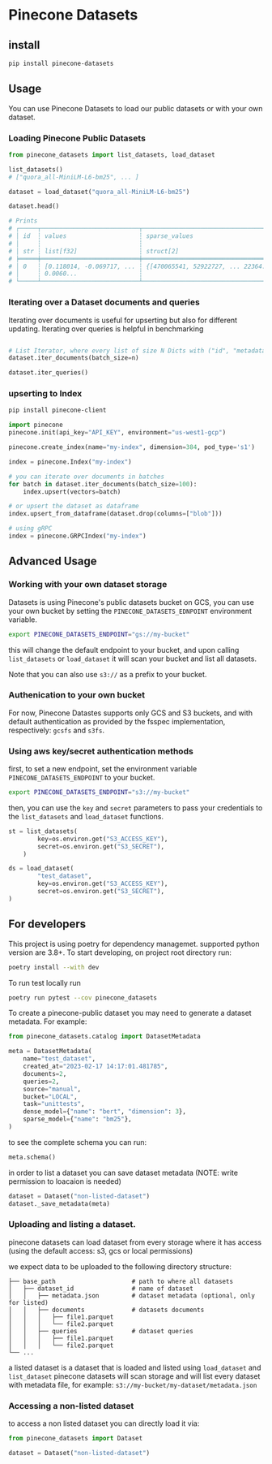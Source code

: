 # Pinecone Datasets

## install

```bash
pip install pinecone-datasets
```

## Usage

You can use Pinecone Datasets to load our public datasets or with your own dataset.

### Loading Pinecone Public Datasets

```python
from pinecone_datasets import list_datasets, load_dataset

list_datasets()
# ["quora_all-MiniLM-L6-bm25", ... ]

dataset = load_dataset("quora_all-MiniLM-L6-bm25")

dataset.head()

# Prints
# ┌─────┬───────────────────────────┬─────────────────────────────────────┬───────────────────┬──────┐
# │ id  ┆ values                    ┆ sparse_values                       ┆ metadata          ┆ blob │
# │     ┆                           ┆                                     ┆                   ┆      │
# │ str ┆ list[f32]                 ┆ struct[2]                           ┆ struct[3]         ┆      │
# ╞═════╪═══════════════════════════╪═════════════════════════════════════╪═══════════════════╪══════╡
# │ 0   ┆ [0.118014, -0.069717, ... ┆ {[470065541, 52922727, ... 22364... ┆ {2017,12,"other"} ┆ .... │
# │     ┆ 0.0060...                 ┆                                     ┆                   ┆      │
# └─────┴───────────────────────────┴─────────────────────────────────────┴───────────────────┴──────┘
```


### Iterating over a Dataset documents and queries

Iterating over documents is useful for upserting but also for different updating. Iterating over queries is helpful in benchmarking

```python

# List Iterator, where every list of size N Dicts with ("id", "metadata", "values", "sparse_values")
dataset.iter_documents(batch_size=n) 

dataset.iter_queries()

```

### upserting to Index

```bash
pip install pinecone-client
```

```python
import pinecone
pinecone.init(api_key="API_KEY", environment="us-west1-gcp")

pinecone.create_index(name="my-index", dimension=384, pod_type='s1')

index = pinecone.Index("my-index")

# you can iterate over documents in batches
for batch in dataset.iter_documents(batch_size=100):
    index.upsert(vectors=batch)

# or upsert the dataset as dataframe
index.upsert_from_dataframe(dataset.drop(columns=["blob"]))

# using gRPC
index = pinecone.GRPCIndex("my-index")
```

## Advanced Usage

### Working with your own dataset storage

Datasets is using Pinecone's public datasets bucket on GCS, you can use your own bucket by setting the `PINECONE_DATASETS_EDNPOINT` environment variable.

```bash
export PINECONE_DATASETS_ENDPOINT="gs://my-bucket"
```

this will change the default endpoint to your bucket, and upon calling `list_datasets` or `load_dataset` it will scan your bucket and list all datasets.

Note that you can also use `s3://` as a prefix to your bucket.

### Authenication to your own bucket

For now, Pinecone Datastes supports only GCS and S3 buckets, and with default authentication as provided by the fsspec implementation, respectively: `gcsfs` and `s3fs`.

### Using aws key/secret authentication methods

first, to set a new endpoint, set the environment variable `PINECONE_DATASETS_ENDPOINT` to your bucket.

```bash
export PINECONE_DATASETS_ENDPOINT="s3://my-bucket"
```

then, you can use the `key` and `secret` parameters to pass your credentials to the `list_datasets` and `load_dataset` functions.

```python
st = list_datasets(
        key=os.environ.get("S3_ACCESS_KEY"),
        secret=os.environ.get("S3_SECRET"),
    )

ds = load_dataset(
        "test_dataset",
        key=os.environ.get("S3_ACCESS_KEY"),
        secret=os.environ.get("S3_SECRET"),
)
```

## For developers

This project is using poetry for dependency managemet. supported python version are 3.8+. To start developing, on project root directory run:

```bash
poetry install --with dev
```

To run test locally run 

```bash
poetry run pytest --cov pinecone_datasets
```

To create a pinecone-public dataset you may need to generate a dataset metadata. For example:

```python
from pinecone_datasets.catalog import DatasetMetadata

meta = DatasetMetadata(
    name="test_dataset",
    created_at="2023-02-17 14:17:01.481785",
    documents=2,
    queries=2,
    source="manual",
    bucket="LOCAL",
    task="unittests",
    dense_model={"name": "bert", "dimension": 3},
    sparse_model={"name": "bm25"},
)
```

to see the complete schema you can run:

```python
meta.schema()
```

in order to list a dataset you can save dataset metadata (NOTE: write permission to loacaion is needed)

```python
dataset = Dataset("non-listed-dataset")
dataset._save_metadata(meta)
```

### Uploading and listing a dataset. 

pinecone datasets can load dataset from every storage where it has access (using the default access: s3, gcs or local permissions)

 we expect data to be uploaded to the following directory structure:

    ├── base_path                     # path to where all datasets
    │   ├── dataset_id                # name of dataset
    │   │   ├── metadata.json         # dataset metadata (optional, only for listed)
    │   │   ├── documents             # datasets documents
    │   │   │   ├── file1.parquet      
    │   │   │   └── file2.parquet      
    │   │   ├── queries               # dataset queries
    │   │   │   ├── file1.parquet  
    │   │   │   └── file2.parquet   
    └── ...

a listed dataset is a dataset that is loaded and listed using `load_dataset` and `list_dataset`
pinecone datasets will scan storage and will list every dataset with metadata file, for example: `s3://my-bucket/my-dataset/metadata.json`

### Accessing a non-listed dataset

to access a non listed dataset you can directly load it via:

```python
from pinecone_datasets import Dataset

dataset = Dataset("non-listed-dataset")
```


